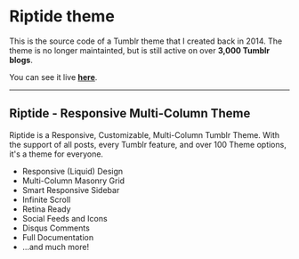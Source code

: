 # Riptide theme
This is the source code of a Tumblr theme that I created back in 2014. The theme is no longer maintainted, but is still active on over **3,000 Tumblr blogs**.

You can see it live [**here**](http://riptidetheme.tumblr.com).

---

## Riptide - Responsive Multi-Column Theme

Riptide is a Responsive, Customizable, Multi-Column Tumblr Theme. With the support of all posts, every Tumblr feature, and over 100 Theme options, it's a theme for everyone.

* Responsive (Liquid) Design
* Multi-Column Masonry Grid
* Smart Responsive Sidebar
* Infinite Scroll
* Retina Ready
* Social Feeds and Icons
* Disqus Comments
* Full Documentation
* …and much more!
